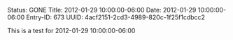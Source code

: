 Status: GONE
Title: 2012-01-29 10:00:00-06:00
Date: 2012-01-29 10:00:00-06:00
Entry-ID: 673
UUID: 4acf2151-2cd3-4989-820c-1f25f1cdbcc2

This is a test for 2012-01-29 10:00:00-06:00

